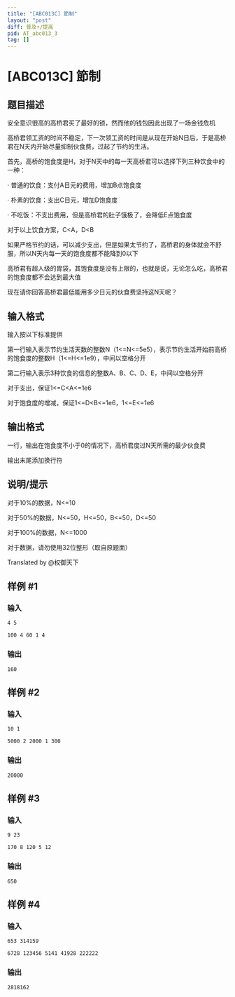 ```yaml
---
title: "[ABC013C] 節制"
layout: "post"
diff: 普及+/提高
pid: AT_abc013_3
tag: []
---
```


# [ABC013C] 節制

## 题目描述

安全意识很高的高桥君买了最好的锁，然而他的钱包因此出现了一场金钱危机

高桥君领工资的时间不稳定，下一次领工资的时间是从现在开始N日后，于是高桥君在N天内开始尽量抑制伙食费，过起了节约的生活。

首先，高桥的饱食度是H，对于N天中的每一天高桥君可以选择下列三种饮食中的一种：

· 普通的饮食：支付A日元的费用，增加B点饱食度

· 朴素的饮食：支出C日元，增加D饱食度

· 不吃饭：不支出费用，但是高桥君的肚子饿极了，会降低E点饱食度

对于以上饮食方案，C<A，D<B

如果严格节约的话，可以减少支出，但是如果太节约了，高桥君的身体就会不舒服，所以N天内每一天的饱食度都不能降到0以下

高桥君有超人级的胃袋，其饱食度是没有上限的，也就是说，无论怎么吃，高桥君的饱食度都不会达到最大值

现在请你回答高桥君最低能用多少日元的伙食费坚持这N天呢？

## 输入格式

输入按以下标准提供

第一行输入表示节约生活天数的整数N（1<=N<=5e5），表示节约生活开始前高桥的饱食度的整数H（1<=H<=1e9），中间以空格分开

第二行输入表示3种饮食的信息的整数A、B、C、D、E，中间以空格分开

对于支出，保证1<=C<A<=1e6

对于饱食度的增减，保证1<=D<B<=1e6，1<=E<=1e6

## 输出格式

一行，输出在饱食度不小于0的情况下，高桥君度过N天所需的最少伙食费

输出末尾添加换行符

## 说明/提示

对于10%的数据，N<=10

对于50%的数据，N<=50，H<=50，B<=50，D<=50

对于100%的数据，N<=1000

对于数据，请勿使用32位整形（取自原题面）

Translated by @权御天下

## 样例 #1

### 输入

```
4 5
100 4 60 1 4
```

### 输出

```
160
```

## 样例 #2

### 输入

```
10 1
5000 2 2000 1 300
```

### 输出

```
20000
```

## 样例 #3

### 输入

```
9 23
170 8 120 5 12
```

### 输出

```
650
```

## 样例 #4

### 输入

```
653 314159
6728 123456 5141 41928 222222
```

### 输出

```
2818162
```

